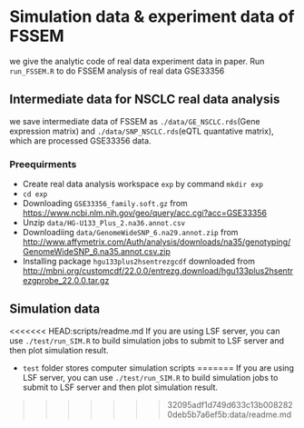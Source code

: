 # Simulation data & experiment data of FSSEM
we give the analytic code of real data experiment data in paper. 
Run `run_FSSEM.R` to do FSSEM analysis of real data GSE33356

## Intermediate data for NSCLC real data analysis
we save intermediate data of FSSEM as `./data/GE_NSCLC.rds`(Gene expression matrix) and `./data/SNP_NSCLC.rds`(eQTL quantative matrix), which are processed GSE33356 data.

### Preequirments
+ Create real data analysis workspace `exp` by command `mkdir exp`
+ `cd exp`
+ Downloading `GSE33356_family.soft.gz` from https://www.ncbi.nlm.nih.gov/geo/query/acc.cgi?acc=GSE33356
+ Unzip `data/HG-U133_Plus_2.na36.annot.csv`
+ Downloadiing `data/GenomeWideSNP_6.na29.annot.zip` from http://www.affymetrix.com/Auth/analysis/downloads/na35/genotyping/GenomeWideSNP_6.na35.annot.csv.zip
+ Installing package `hgu133plus2hsentrezgcdf` downloaded from http://mbni.org/customcdf/22.0.0/entrezg.download/hgu133plus2hsentrezgprobe_22.0.0.tar.gz



## Simulation data
<<<<<<< HEAD:scripts/readme.md
If you are using LSF server, you can use `./test/run_SIM.R` to build simulation jobs to submit to LSF server and then plot simulation result. 
+ `test` folder stores computer simulation scripts
=======
If you are using LSF server, you can use `./test/run_SIM.R` to build simulation jobs to submit to LSF server and then plot simulation result.
>>>>>>> 32095adf1d749d633c13b0082820deb5b7a6ef5b:data/readme.md
